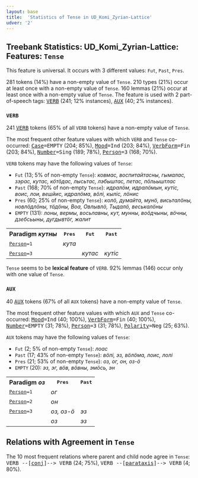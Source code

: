 ```yaml
---
layout: base
title:  'Statistics of Tense in UD_Komi_Zyrian-Lattice'
udver: '2'
---
```


## Treebank Statistics: UD_Komi_Zyrian-Lattice: Features: `Tense`

This feature is universal.
It occurs with 3 different values: `Fut`, `Past`, `Pres`.

281 tokens (14%) have a non-empty value of `Tense`.
210 types (21%) occur at least once with a non-empty value of `Tense`.
160 lemmas (21%) occur at least once with a non-empty value of `Tense`.
The feature is used with 2 part-of-speech tags: <tt><a href="kpv_lattice-pos-VERB.html">VERB</a></tt> (241; 12% instances), <tt><a href="kpv_lattice-pos-AUX.html">AUX</a></tt> (40; 2% instances).

### `VERB`

241 <tt><a href="kpv_lattice-pos-VERB.html">VERB</a></tt> tokens (65% of all `VERB` tokens) have a non-empty value of `Tense`.

The most frequent other feature values with which `VERB` and `Tense` co-occurred: <tt><a href="kpv_lattice-feat-Case.html">Case</a></tt><tt>=EMPTY</tt> (204; 85%), <tt><a href="kpv_lattice-feat-Mood.html">Mood</a></tt><tt>=Ind</tt> (203; 84%), <tt><a href="kpv_lattice-feat-VerbForm.html">VerbForm</a></tt><tt>=Fin</tt> (203; 84%), <tt><a href="kpv_lattice-feat-Number.html">Number</a></tt><tt>=Sing</tt> (189; 78%), <tt><a href="kpv_lattice-feat-Person.html">Person</a></tt><tt>=3</tt> (168; 70%).

`VERB` tokens may have the following values of `Tense`:

* `Fut` (13; 5% of non-empty `Tense`): <em>ковмас, воспитайтасны, гымалас, зэрас, кутас, кӧтӧдас, лысьтас, лэбыштас, петас, пӧльыштлас</em>
* `Past` (168; 70% of non-empty `Tense`): <em>идралӧм, идралӧмын, кутіс, воис, лои, вешйис, идралӧма, вӧлі, кыліс, лӧнис</em>
* `Pres` (60; 25% of non-empty `Tense`): <em>колӧ, думайта, мунӧ, висьталӧны, новлӧдлӧны, тӧдӧны, Воа, Овлывлӧ, Тыдалӧ, веськалӧны</em>
* `EMPTY` (131): <em>лоны, вермы, восьлавны, кут, мунны, воӧдчыны, вӧчны, дзебсьыны, дугдывтӧг, жалит</em>

<table>
  <tr><th>Paradigm <i>кутны</i></th><th><tt>Pres</tt></th><th><tt>Fut</tt></th><th><tt>Past</tt></th></tr>
  <tr><td><tt><tt><a href="kpv_lattice-feat-Person.html">Person</a></tt><tt>=1</tt></tt></td><td><em>кута</em></td><td></td><td></td></tr>
  <tr><td><tt><tt><a href="kpv_lattice-feat-Person.html">Person</a></tt><tt>=3</tt></tt></td><td></td><td><em>кутас</em></td><td><em>кутіс</em></td></tr>
</table>

`Tense` seems to be **lexical feature** of `VERB`. 92% lemmas (146) occur only with one value of `Tense`.

### `AUX`

40 <tt><a href="kpv_lattice-pos-AUX.html">AUX</a></tt> tokens (67% of all `AUX` tokens) have a non-empty value of `Tense`.

The most frequent other feature values with which `AUX` and `Tense` co-occurred: <tt><a href="kpv_lattice-feat-Mood.html">Mood</a></tt><tt>=Ind</tt> (40; 100%), <tt><a href="kpv_lattice-feat-VerbForm.html">VerbForm</a></tt><tt>=Fin</tt> (40; 100%), <tt><a href="kpv_lattice-feat-Number.html">Number</a></tt><tt>=EMPTY</tt> (31; 78%), <tt><a href="kpv_lattice-feat-Person.html">Person</a></tt><tt>=3</tt> (31; 78%), <tt><a href="kpv_lattice-feat-Polarity.html">Polarity</a></tt><tt>=Neg</tt> (25; 63%).

`AUX` tokens may have the following values of `Tense`:

* `Fut` (2; 5% of non-empty `Tense`): <em>лоас</em>
* `Past` (17; 43% of non-empty `Tense`): <em>вӧлі, эз, вӧлӧма, лоис, лолі</em>
* `Pres` (21; 53% of non-empty `Tense`): <em>оз, ог, он, оз-ӧ</em>
* `EMPTY` (20): <em>эз, эг, вӧв, вӧвны, эмӧсь, эн</em>

<table>
  <tr><th>Paradigm <i>оз</i></th><th><tt>Pres</tt></th><th><tt>Past</tt></th></tr>
  <tr><td><tt><tt><a href="kpv_lattice-feat-Person.html">Person</a></tt><tt>=1</tt></tt></td><td><em>ог</em></td><td></td></tr>
  <tr><td><tt><tt><a href="kpv_lattice-feat-Person.html">Person</a></tt><tt>=2</tt></tt></td><td><em>он</em></td><td></td></tr>
  <tr><td><tt><tt><a href="kpv_lattice-feat-Person.html">Person</a></tt><tt>=3</tt></tt></td><td><em>оз, оз-ӧ</em></td><td><em>эз</em></td></tr>
  <tr><td><tt></tt></td><td><em>оз</em></td><td><em>эз</em></td></tr>
</table>

## Relations with Agreement in `Tense`

The 10 most frequent relations where parent and child node agree in `Tense`:
<tt>VERB --[<tt><a href="kpv_lattice-dep-conj.html">conj</a></tt>]--> VERB</tt> (24; 75%),
<tt>VERB --[<tt><a href="kpv_lattice-dep-parataxis.html">parataxis</a></tt>]--> VERB</tt> (4; 80%).

